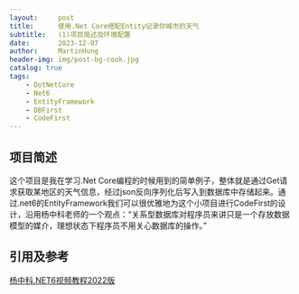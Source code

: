 ```yaml
---
layout:     post
title:      使用.Net Core搭配Entity记录你城市的天气
subtitle:   (1)项目简述及环境配置
date:       2023-12-07
author:     MartinHung
header-img: img/post-bg-cook.jpg
catalog: true
tags:
    - DotNetCore
    - Net6
    - EntityFramework
    - DBFirst
    - CodeFirst
---
```


## 项目简述
这个项目是我在学习.Net Core编程的时候用到的简单例子，整体就是通过Get请求获取某地区的天气信息，经过json反向序列化后写入到数据库中存储起来。通过.net6的EntityFramework我们可以很优雅地为这个小项目进行CodeFirst的设计，沿用杨中科老师的一个观点：“关系型数据库对程序员来讲只是一个存放数据模型的媒介，理想状态下程序员不用关心数据库的操作。”

## 引用及参考
[杨中科.NET6视频教程2022版](https://www.youtube.com/playlist?list=PL9sJKk6XPMxehYCui7OysUV6trlBbJ4T_)